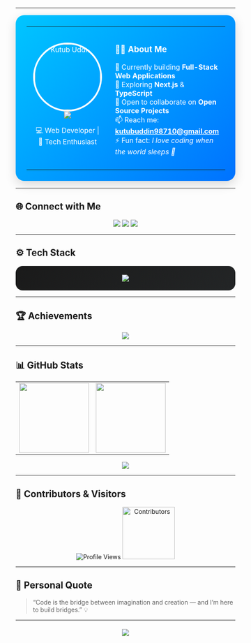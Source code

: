 <!--
🌈 Modern, Responsive & Professional GitHub Profile README
Author: Kutub Uddin
-->

---

<!-- Profile Section -->
<table align="center" width="100%" style="max-width: 950px; background: linear-gradient(135deg, #00C6FF, #0072FF); border-radius: 20px; color: white; padding: 25px; box-shadow: 0 8px 24px rgba(0,0,0,0.15);">
  <tr>
    <td align="center" width="35%" style="padding: 15px;">
      <img src="https://avatars.githubusercontent.com/u/108364104?v=4" width="150" style="border-radius: 50%; border: 4px solid #fff;" alt="Kutub Uddin"/><br>
      <img src="https://readme-typing-svg.herokuapp.com?font=Poppins&size=28&duration=3000&color=00C6FF&center=true&vCenter=true&width=600&lines=Hi+there!+I'm+Kutub+Uddin+👋;Full+Stack+Web+Developer+💻;Open+Source+Contributor+🚀;Tech+Enthusiast+🌐" />
      <p>💻 Web Developer | 🚀 Tech Enthusiast</p>
    </td>
    <td width="65%" style="padding: 15px;">
      <h3>👨‍💻 About Me</h3>
      <p>
        🔭 Currently building <b>Full-Stack Web Applications</b><br/>
        🌱 Exploring <b>Next.js</b> & <b>TypeScript</b><br/>
        👯 Open to collaborate on <b>Open Source Projects</b><br/>
        📫 Reach me: <a href="mailto:kutubuddin98710@gmail.com" style="color: #fff; font-weight: bold;">kutubuddin98710@gmail.com</a><br/>
        ⚡ Fun fact: <i>I love coding when the world sleeps 🌙</i>
      </p>
    </td>
  </tr>
</table>

---

## 🌐 Connect with Me
<p align="center">
  <a href="https://github.com/kutub98" target="_blank"><img src="https://img.shields.io/badge/GitHub-181717?style=for-the-badge&logo=github&logoColor=white"/></a>
  <a href="https://www.linkedin.com/in/kutubu/" target="_blank"><img src="https://img.shields.io/badge/LinkedIn-0A66C2?style=for-the-badge&logo=linkedin&logoColor=white"/></a>
  <a href="mailto:kutubuddin98710@gmail.com" target="_blank"><img src="https://img.shields.io/badge/Gmail-D14836?style=for-the-badge&logo=gmail&logoColor=white"/></a>
</p>

---

## ⚙️ Tech Stack
<div align="center" style="background: linear-gradient(135deg,#1a1a1a,#232526); border-radius: 16px; padding: 20px;">
  <img src="https://skillicons.dev/icons?i=html,css,js,react,nextjs,nodejs,express,mongodb,mysql,tailwind,git,github,vscode" />
</div>

---

## 🏆 Achievements
<p align="center">
  <img src="https://github-profile-trophy.vercel.app/?username=kutub98&theme=radical&margin-w=10&no-frame=true&row=1&column=6"/>
</p>

---

## 📊 GitHub Stats
<table align="center">
  <tr>
    <td align="center">
      <img src="https://github-readme-stats.vercel.app/api?username=kutub98&show_icons=true&theme=tokyonight&count_private=true" height="160"/>
    </td>
    <td align="center">
      <img src="https://github-readme-streak-stats.herokuapp.com/?user=kutub98&theme=tokyonight" height="160"/>
    </td>
  </tr>
</table>

<p align="center">
  <img src="https://github-readme-activity-graph.vercel.app/graph?username=kutub98&theme=react-dark&area=true&hide_border=true"/>
</p>

---

## 👥 Contributors & Visitors
<p align="center">
  <img src="https://komarev.com/ghpvc/?username=kutub98&style=for-the-badge&color=00C6FF" alt="Profile Views"/>
  <img src="https://contrib.rocks/image?repo=kutub98/kutub98" alt="Contributors" width="120"/>
</p>

---

## 🎯 Personal Quote
> “Code is the bridge between imagination and creation — and I’m here to build bridges.” 💡

---

<div align="center" style="margin-top: 20px;">
  <img src="https://readme-typing-svg.herokuapp.com?font=Poppins&color=00C6FF&center=true&vCenter=true&width=500&lines=Let's+Build+Something+Amazing+Together!+💙" />
</div>
